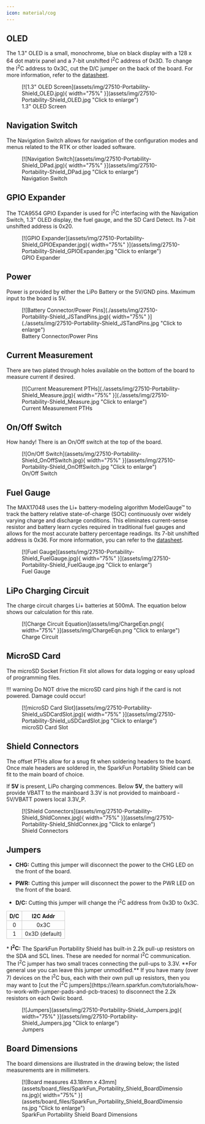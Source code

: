 ```yaml
---
icon: material/cog
---
```


## OLED
The 1.3" OLED is a small, monochrome, blue on black display with a 128 x 64 dot matrix panel and a 7-bit unshifted I<sup>2</sup>C address of 0x3D. To change the I<sup>2</sup>C address to 0x3C, cut the D/C jumper on the back of the board. For more information, refer to the [datasheet](https://cdn.sparkfun.com/assets/learn_tutorials/3/0/8/SSD1306.pdf).

<figure markdown>
[![1.3" OLED Screen](assets/img/27510-Portability-Shield_OLED.jpg){ width="75%" }](assets/img/27510-Portability-Shield_OLED.jpg "Click to enlarge")
<figcaption markdown>1.3" OLED Screen</figcaption>
</figure>

	


## Navigation Switch

The Navigation Switch allows for navigation of the configuration modes and menus related to the RTK or other loaded software. 

<figure markdown>
[![Navigation Switch](assets/img/27510-Portability-Shield_DPad.jpg){ width="75%" }](assets/img/27510-Portability-Shield_DPad.jpg "Click to enlarge")
<figcaption markdown>Navigation Switch</figcaption>
</figure>



## GPIO Expander

The TCA9554 GPIO Expander is used for I<sup>2</sup>C interfacing with the Navigation Switch, 1.3" OLED display, the fuel gauge, and the SD Card Detect. Its 7-bit unshifted address is 0x20.

<figure markdown>
[![GPIO Expander](assets/img/27510-Portability-Shield_GPIOExpander.jpg){ width="75%" }](assets/img/27510-Portability-Shield_GPIOExpander.jpg "Click to enlarge")
<figcaption markdown>GPIO Expander</figcaption>
</figure>


## Power

Power is provided by either the LiPo Battery or the 5V/GND pins. Maximum input to the board is 5V. 

<figure markdown>
[![Battery Connector/Power Pins](./assets/img/27510-Portability-Shield_JSTandPins.jpg){ width="75%" }](./assets/img/27510-Portability-Shield_JSTandPins.jpg "Click to enlarge")
<figcaption markdown>Battery Connector/Power Pins</figcaption>
</figure>

## Current Measurement 

There are two plated through holes available on the bottom of the board to measure current if desired. 

<figure markdown>
[![Current Measurement PTHs](./assets/img/27510-Portability-Shield_Measure.jpg){ width="75%" }](./assets/img/27510-Portability-Shield_Measure.jpg "Click to enlarge")
<figcaption markdown>Current Measurement PTHs</figcaption>
</figure>

## On/Off Switch

How handy! There is an On/Off switch at the top of the board. 

<figure markdown>
[![On/Off Switch](assets/img/27510-Portability-Shield_OnOffSwitch.jpg){ width="75%" }](assets/img/27510-Portability-Shield_OnOffSwitch.jpg "Click to enlarge")
<figcaption markdown>On/Off Switch</figcaption>
</figure>



## Fuel Gauge

The MAX17048 uses the Li+ battery-modeling algorithm ModelGauge™ to track the battery relative state-of-charge (SOC) continuously over widely varying charge and discharge conditions. This eliminates current-sense resistor and battery learn cycles required in traditional fuel gauges and allows for the most accurate battery percentage readings. Its 7-bit unshifted address is 0x36. For more information, you can refer to the [datasheet](https://cdn.sparkfun.com/assets/5/2/7/6/6/MAX17048-MAX17049.pdf). 

<figure markdown>
[![Fuel Gauge](assets/img/27510-Portability-Shield_FuelGauge.jpg){ width="75%" }](assets/img/27510-Portability-Shield_FuelGauge.jpg "Click to enlarge")
<figcaption markdown>Fuel Gauge</figcaption>
</figure>

## LiPo Charging Circuit

The charge circuit charges Li+ batteries at 500mA. The equation below shows our calculation for this rate. 


<figure markdown>
[![Charge Circuit Equation](assets/img/ChargeEqn.png){ width="75%" }](assets/img/ChargeEqn.png "Click to enlarge")
<figcaption markdown>Charge Circuit</figcaption>
</figure>


## MicroSD Card

The microSD Socket Friction Fit slot allows for data logging or easy upload of programming files. 

!!! warning
	Do NOT drive the microSD card pins high if the card is not powered. Damage could occur! 

<figure markdown>
[![microSD Card Slot](assets/img/27510-Portability-Shield_uSDCardSlot.jpg){ width="75%" }](assets/img/27510-Portability-Shield_uSDCardSlot.jpg "Click to enlarge")
<figcaption markdown>microSD Card Slot</figcaption>
</figure>


<!-- ## Battery Charging Circuit

<figure markdown>
[![Charge Circuit Equation](assets/img/chargeCircuitEquations.jpg){ width="75%" }](assets/img/chargeCircuitEquations.jpg "Click to enlarge")
<figcaption markdown>Charge Circuit</figcaption>
</figure>

-->


## Shield Connectors

The offset PTHs allow for a snug fit when soldering headers to the board. Once male headers are soldered in, the SparkFun Portability Shield can be fit to the main board of choice. 

If <b>5V</b> is present, LiPo charging commences. Below <b>5V</b>, the battery will provide VBATT to the mainboard 3.3V is not provided to mainboard - 5V/VBATT powers local 3.3V_P. 


<figure markdown>
[![Shield Connectors](assets/img/27510-Portability-Shield_ShldConnex.jpg){ width="75%" }](assets/img/27510-Portability-Shield_ShldConnex.jpg "Click to enlarge")
<figcaption markdown>Shield Connectors</figcaption>
</figure>

## Jumpers


* <b>CHG:</b>
    Cutting this jumper will disconnect the power to the CHG LED on the front of the board. 

* <b>PWR:</b>
    Cutting this jumper will disconnect the power to the PWR LED on the front of the board. 

* <b>D/C:</b>
    Cutting this jumper will change the I<sup>2</sup>C address from 0x3D to 0x3C.
<div style="text-align: center;">
    <table>
        <tr>
            <th style="text-align: center; border: solid 1px #cccccc;">D/C
            </th>
            <th style="text-align: center; border: solid 1px #cccccc;">I2C Addr
            </th>
        </tr>
        <tr>
            <td style="text-align: center; border: solid 1px #cccccc;">0
            </td>
            <td style="text-align: center; border: solid 1px #cccccc;">0x3C
            </td>
        </tr>
        <tr>
            <td style="text-align: center; border: solid 1px #cccccc;">1
            </td>
            <td style="text-align: center; border: solid 1px #cccccc;">0x3D (default)
            </td>
        </tr>
    </table>
</div>
* <b>I<sup>2</sup>C:</b>
	The SparkFun Portability Shield has built-in 2.2k pull-up resistors on the SDA and SCL lines. These are needed for normal I<sup>2</sup>C communication. The I<sup>2</sup>C jumper has two small traces connecting the pull-ups to 3.3V. **For general use you can leave this jumper unmodified.** If you have many (over 7) devices on the I<sup>2</sup>C bus, each with their own pull up resistors, then you may want to [cut the I<sup>2</sup>C jumpers](https://learn.sparkfun.com/tutorials/how-to-work-with-jumper-pads-and-pcb-traces) to disconnect the 2.2k resistors on each Qwiic board.



<figure markdown>
[![Jumpers](assets/img/27510-Portability-Shield_Jumpers.jpg){ width="75%" }](assets/img/27510-Portability-Shield_Jumpers.jpg "Click to enlarge")
<figcaption markdown>Jumpers</figcaption>
</figure>


## Board Dimensions

The board dimensions are illustrated in the drawing below; the listed measurements are in millimeters.

<figure markdown>
[![Board measures 43.18mm x 43mm](assets/board_files/SparkFun_Portability_Shield_BoardDimensions.jpg){ width="75%" }](assets/board_files/SparkFun_Portability_Shield_BoardDimensions.jpg "Click to enlarge")
<figcaption markdown>SparkFun Portability Shield Board Dimensions</figcaption>
</figure>

	